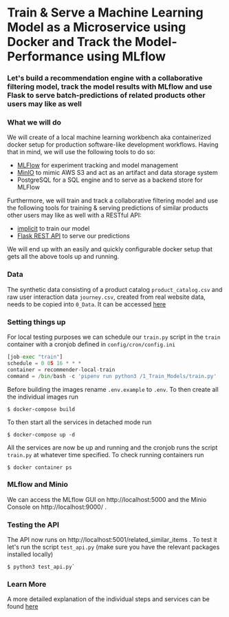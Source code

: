 # Train & Serve a Machine Learning Model as a Microservice using Docker and Track the Model-Performance using MLflow

### Let's build a recommendation engine with a collaborative filtering model, track the model results with MLflow and use Flask to serve batch-predictions of related products other users may like as well

### What we will do

We will create of a local machine learning workbench aka containerized docker setup for production software-like development workflows. Having that in mind, we will use the following tools to do so:

+ [MLFlow](https://www.mlflow.org/) for experiment tracking and model management
+ [MinIO](https://min.io/) to mimic AWS S3 and act as an artifact and data storage system
+ PostgreSQL for a SQL engine and to serve as a backend store for MLFlow

Furthermore, we will train and track a collaborative filtering model and use the following tools for training & serving predictions of similar products other users may like as well with a RESTful API:

+ [implicit](https://github.com/benfred/implicit) to train our model
+ [Flask REST API](https://flask.palletsprojects.com/en/2.0.x/) to serve our predictions

We will end up with an easily and quickly configurable docker setup that gets all the above tools up and running.

### Data
The synthetic data consisting of a product catalog `product_catalog.csv` and raw user interaction data `journey.csv`, created from real website data, needs to be copied into `0_Data`. It can be accessed [here](https://drive.google.com/drive/folders/1ntpYRe5bsLWiMlnCj-AtXNCJdEoXoKSs?usp=sharing)

### Setting things up

For local testing purposes we can schedule our `train.py` script in the `train` container with a cronjob defined in `config/cron/config.ini`

```python
[job-exec "train"]
schedule = 0 05 16 * * * 
container = recommender-local-train
command = /bin/bash -c 'pipenv run python3 /1_Train_Models/train.py'
```
Before building the images rename `.env.example` to `.env`. To then create all the individual images run

```
$ docker-compose build
```

To then start all the services in detached mode run

```
$ docker-compose up -d
```

All the services are now be up and running and the cronjob runs the script `train.py` at whatever time specified. To check running containers run

```
$ docker container ps
```

### MLflow and Minio

We can access the MLflow GUI on http://localhost:5000 and the Minio Console on http://localhost:9000/ .


### Testing the API

The API now runs on http://localhost:5001/related_similar_items . To test it let's run the script `test_api.py` (make sure you have the relevant packages installed locally)

```
$ python3 test_api.py`
```

### Learn More

A more detailed explanation of the individual steps and services can be found [here](http://stefanbrunhuber.com/output/articles/using-docker-and-mlflow-to-deploy-and-track-machine-learning-models-with-a-local-ml-workbench.html#using-docker-and-mlflow-to-deploy-and-track-machine-learning-models-with-a-local-ml-workbench)
